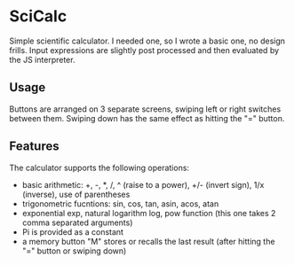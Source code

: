 # SciCalc

Simple scientific calculator. I needed one, so I wrote a basic one, no design frills. Input expressions are slightly post processed and then evaluated
by the JS interpreter.

## Usage

Buttons are arranged on 3 separate screens, swiping left or right switches between them. Swiping down has the same effect as hitting the "=" button.

## Features

The calculator supports the following operations:

 * basic arithmetic: +, -, *, /, ^ (raise to a power), +/- (invert sign), 1/x (inverse), use of parentheses
 * trigonometric fucntions: sin, cos, tan, asin, acos, atan
 * exponential exp, natural logarithm log, pow function (this one takes 2 comma separated arguments)
 * Pi is provided as a constant
 * a memory button "M" stores or recalls the last result (after hitting the "=" button or swiping down)
